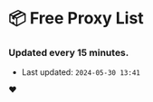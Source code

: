# :package: Free Proxy List
### Updated every 15 minutes.

- Last updated: `2024-05-30 13:41`

:heart:
